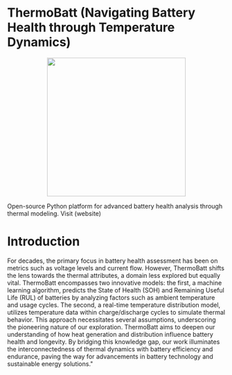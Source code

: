 # ThermoBatt (Navigating Battery Health through Temperature Dynamics)
<p align="center">
  <img src="https://github.com/Epic2017/ThermoBatt/assets/27567103/1b271952-40f4-490c-87cd-f43c741dd8ff)https://github.com/Epic2017/ThermoBatt/assets/27567103/1b271952-40f4-490c-87cd-f43c741dd8ff" width="320" height="320">
</p>
Open-source Python platform for advanced battery health analysis through thermal modeling. Visit (website)

# Introduction
For decades, the primary focus in battery health assessment has been on metrics such as voltage levels and current flow. However, ThermoBatt shifts the lens towards the thermal attributes, a domain less explored but equally vital. ThermoBatt encompasses two innovative models: the first, a machine learning algorithm, predicts the State of Health (SOH) and Remaining Useful Life (RUL) of batteries by analyzing factors such as ambient temperature and usage cycles. The second, a real-time temperature distribution model, utilizes temperature data within charge/discharge cycles to simulate thermal behavior. This approach necessitates several assumptions, underscoring the pioneering nature of our exploration. ThermoBatt aims to deepen our understanding of how heat generation and distribution influence battery health and longevity. By bridging this knowledge gap, our work illuminates the interconnectedness of thermal dynamics with battery efficiency and endurance, paving the way for advancements in battery technology and sustainable energy solutions."

